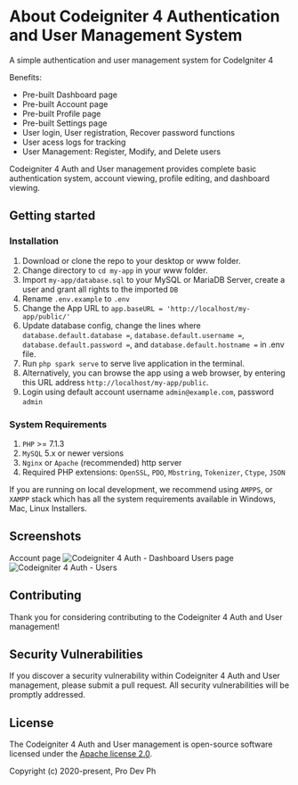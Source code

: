 # About Codeigniter 4 Authentication and User Management System
A simple authentication and user management system for CodeIgniter 4

Benefits:

- Pre-built Dashboard page
- Pre-built Account page
- Pre-built Profile page
- Pre-built Settings page
- User login, User registration, Recover password functions
- User acess logs for tracking
- User Management: Register, Modify, and Delete users

Codeigniter 4 Auth and User management provides complete basic authentication system, account viewing, profile editing, and dashboard viewing.

## Getting started

### Installation

1. Download or clone the repo to your desktop or www folder.
2. Change directory to `cd my-app` in your www folder.
3. Import `my-app/database.sql` to your MySQL or MariaDB Server, create a user and grant all rights to the imported `DB`
4. Rename `.env.example` to `.env`
5. Change the App URL to `app.baseURL = 'http://localhost/my-app/public/'`
6. Update database config, change the lines where `database.default.database =`, `database.default.username =`, `database.default.password =`, and `database.default.hostname =` in .env file.
7. Run `php spark serve` to serve live application in the terminal.
8. Alternatively, you can browse the app using a web browser, by entering this URL address `http://localhost/my-app/public`.
9. Login using default account username `admin@example.com`, password `admin`

### System Requirements

1. `PHP` >= 7.1.3
2. `MySQL` 5.x or newer versions
3. `Nginx` or `Apache` (recommended) http server
4. Required PHP extensions: `OpenSSL`, `PDO`, `Mbstring`, `Tokenizer`, `Ctype`, `JSON`

If you are running on local development, we recommend using `AMPPS`, or `XAMPP` stack which has all the system requirements available in Windows, Mac, Linux Installers.

## Screenshots
Account page
![Codeigniter 4 Auth - Dashboard](https://i.postimg.cc/J0ckszHJ/dashboard.png)
Users page 
![Codeigniter 4 Auth - Users](https://i.postimg.cc/QM1x8nTK/users.png)

## Contributing

Thank you for considering contributing to the Codeigniter 4 Auth and User management!

## Security Vulnerabilities

If you discover a security vulnerability within Codeigniter 4 Auth and User management, please submit a pull request. All security vulnerabilities will be promptly addressed.

## License

The Codeigniter 4 Auth and User management is open-source software licensed under the [Apache license 2.0](http://www.apache.org/licenses/LICENSE-2.0).

Copyright (c) 2020-present, Pro Dev Ph
